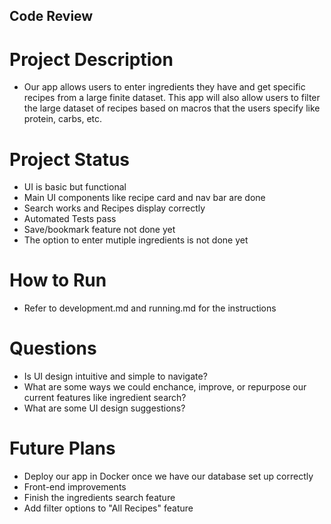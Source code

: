 ## Code Review

# Project Description

- Our app allows users to enter ingredients they have and get specific recipes from a large finite dataset. This app will also allow users to filter the large dataset of recipes based on macros that the users specify like protein, carbs, etc.

# Project Status

- UI is basic but functional
- Main UI components like recipe card and nav bar are done
- Search works and Recipes display correctly
- Automated Tests pass
- Save/bookmark feature not done yet
- The option to enter mutiple ingredients is not done yet

# How to Run

- Refer to development.md and running.md for the instructions

# Questions

- Is UI design intuitive and simple to navigate?
- What are some ways we could enchance, improve, or repurpose our current features like ingredient search?
- What are some UI design suggestions?

# Future Plans

- Deploy our app in Docker once we have our database set up correctly
- Front-end improvements
- Finish the ingredients search feature
- Add filter options to "All Recipes" feature
